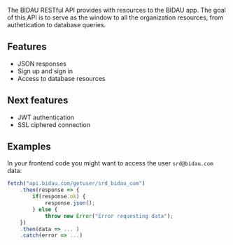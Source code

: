 The BIDAU RESTful API provides with resources to the BIDAU app. The goal of this API is to serve as the window to all the organization resources, from authetication to database queries.

## Features
 - JSON responses
 - Sign up and sign in
 - Access to database resources
## Next features
 - JWT authentication
 - SSL ciphered connection

## Examples
In your frontend code you might want to access the user `srd@bidau.com` data:
```JavaScript
fetch("api.bidau.com/getuser/srd_bidau_com")
    .then(response => {
        if(response.ok) {
            response.json();
        } else {
            throw new Error("Error requesting data");
    })
    .then(data => ... )
    .catch(error => ...)
```
